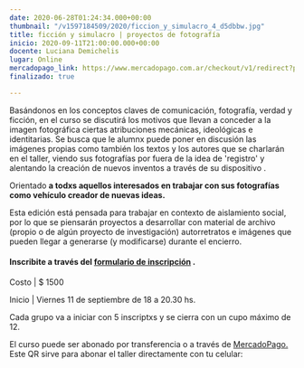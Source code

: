 ```yaml
---
date: 2020-06-28T01:24:34.000+00:00
thumbnail: "/v1597184509/2020/ficcion_y_simulacro_4_d5dbbw.jpg"
title: ficción y simulacro | proyectos de fotografía
inicio: 2020-09-11T21:00:00.000+00:00
docente: Luciana Demichelis
lugar: Online
mercadopago_link: https://www.mercadopago.com.ar/checkout/v1/redirect?pref_id=132297489-04bf2cd2-e6dc-49db-b6b3-fd507c8fd024
finalizado: true

---
```

Basándonos en los conceptos claves de comunicación, fotografía, verdad y ficción, en el curso se discutirá los motivos que llevan a conceder a la imagen fotográfica ciertas atribuciones mecánicas, ideológicas e identitarias. Se busca que le alumnx puede poner en discusión las imágenes propias como también los textos y los autores que se charlarán en el taller, viendo sus fotografías por fuera de la idea de 'registro' y alentando la creación de nuevos inventos a través de su dispositivo .

Orientado **a todxs aquellos interesados ​​en trabajar con sus fotografías como vehículo creador de nuevas ideas.**

Esta edición está pensada para trabajar en contexto de aislamiento social, por lo que se piensarán proyectos a desarrollar con material de archivo (propio o de algún proyecto de investigación) autorretratos e imágenes que pueden llegar a generarse (y modificarse) durante el encierro.

#### **Inscribite a través del** [**formulario de inscripción**](https://docs.google.com/forms/d/1-Hy2mW-MFr7nSV7qDi0ETH6h51jEwdqny7qcDQj0a-U/edit "formulario de inscripción") **.**

Costo | $ 1500

Inicio | Viernes 11 de septiembre de 18 a 20.30 hs. 

Cada grupo va a iniciar con 5 inscriptxs y se cierra con un cupo máximo de 12.

El curso puede ser abonado por transferencia o a través de [MercadoPago.](https://www.mercadopago.com.ar/checkout/v1/redirect?pref_id=132297489-04bf2cd2-e6dc-49db-b6b3-fd507c8fd024) Este QR sirve para abonar el taller directamente con tu celular:
